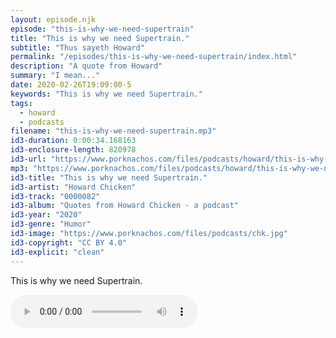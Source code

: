 ```yaml
---
layout: episode.njk
episode: "this-is-why-we-need-supertrain"
title: "This is why we need Supertrain."
subtitle: "Thus sayeth Howard"
permalink: "/episodes/this-is-why-we-need-supertrain/index.html"
description: "A quote from Howard"
summary: "I mean..."
date: 2020-02-26T19:09:00-5
keywords: "This is why we need Supertrain."
tags:
  - howard
  - podcasts
filename: "this-is-why-we-need-supertrain.mp3"
id3-duration: 0:00:34.168163
id3-enclosure-length: 820978
id3-url: "https://www.porknachos.com/files/podcasts/howard/this-is-why-we-need-supertrain.mp3"
mp3: "https://www.porknachos.com/files/podcasts/howard/this-is-why-we-need-supertrain.mp3"
id3-title: "This is why we need Supertrain."
id3-artist: "Howard Chicken"
id3-track: "0000082"
id3-album: "Quotes from Howard Chicken - a podcast"
id3-year: "2020"
id3-genre: "Humor"
id3-image: "https://www.porknachos.com/files/podcasts/chk.jpg"
id3-copyright: "CC BY 4.0"
id3-explicit: "clean"
---
```

This is why we need Supertrain.

<audio controls>
  <source src="https://www.porknachos.com/files/podcasts/howard/this-is-why-we-need-supertrain.mp3">
</audio>
